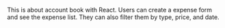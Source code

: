 This is about account book with React.
Users can create a expense form and see the expense list.
They can also filter them by type, price, and date.
